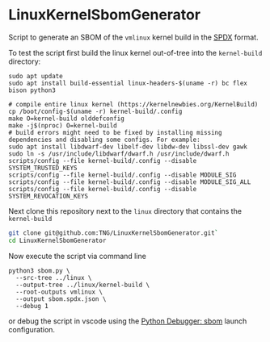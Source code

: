 # LinuxKernelSbomGenerator

Script to generate an SBOM of the `vmlinux` kernel build in the [SPDX](https://github.com/spdx) format. 

To test the script first build the linux kernel out-of-tree into the `kernel-build` directory:
```
sudo apt update
sudo apt install build-essential linux-headers-$(uname -r) bc flex bison python3

# compile entire linux kernel (https://kernelnewbies.org/KernelBuild)
cp /boot/config-$(uname -r) kernel-build/.config
make O=kernel-build olddefconfig
make -j$(nproc) O=kernel-build
# build errors might need to be fixed by installing missing dependencies and disabling some configs. For example:
sudo apt install libdwarf-dev libelf-dev libdw-dev libssl-dev gawk
sudo ln -s /usr/include/libdwarf/dwarf.h /usr/include/dwarf.h
scripts/config --file kernel-build/.config --disable SYSTEM_TRUSTED_KEYS
scripts/config --file kernel-build/.config --disable MODULE_SIG
scripts/config --file kernel-build/.config --disable MODULE_SIG_ALL
scripts/config --file kernel-build/.config --disable SYSTEM_REVOCATION_KEYS
```

Next clone this repository next to the `linux` directory that contains the `kernel-build`
```bash
git clone git@github.com:TNG/LinuxKernelSbomGenerator.git`
cd LinuxKernelSbomGenerator
```
Now execute the script via command line
```
python3 sbom.py \
  --src-tree ../linux \
  --output-tree ../linux/kernel-build \
  --root-outputs vmlinux \
  --output sbom.spdx.json \
  --debug 1
```
or debug the script in vscode using the [Python Debugger: sbom](./.vscode/launch.json) launch configuration.